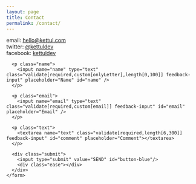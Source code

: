 ```yaml
---
layout: page
title: Contact
permalink: /contact/
---
```


<div class="row">
  <div class="col-md-4">
    email: <a href="mailto:hello@kettul.com">hello@kettul.com</a><br />
    twitter: <a href="https://twitter.com/kettuldev" target="_blank">@kettuldev</a><br />
    facebook: <a href="https://www.facebook.com/kettuldev" target="_blank">kettuldev</a>
    <br />
    <form action="https://getsimpleform.com/messages?form_api_token=2eedfabcc3e8b43d26c493dbae420d7d" class="contactform" method="post">
      <input type='hidden' name='redirect_to' value='http://www.kettul.com/thanks/' />

      <p class="name">
        <input name="name" type="text" class="validate[required,custom[onlyLetter],length[0,100]] feedback-input" placeholder="Name" id="name" />
      </p>

      <p class="email">
        <input name="email" type="text" class="validate[required,custom[email]] feedback-input" id="email" placeholder="Email" />
      </p>

      <p class="text">
        <textarea name="text" class="validate[required,length[6,300]] feedback-input" id="comment" placeholder="Comment"></textarea>
      </p>

      <div class="submit">
        <input type="submit" value="SEND" id="button-blue"/>
        <div class="ease"></div>
      </div>
    </form>
</div>
</div>
